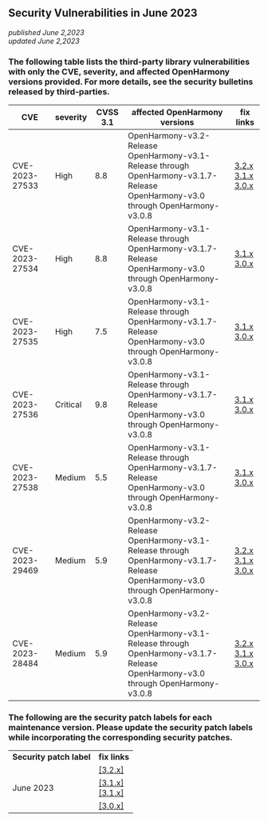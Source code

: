## Security Vulnerabilities in June 2023

_published June 2,2023_<br/>
_updated June 2,2023_

### The following table lists the third-party library vulnerabilities with only the CVE, severity, and affected OpenHarmony versions provided. For more details, see the security bulletins released by third-parties.

| CVE            | severity | CVSS 3.1 | affected OpenHarmony versions                                | fix links                                                    |
| -------------- | -------- | -------- | ------------------------------------------------------------ | ------------------------------------------------------------ |
| CVE-2023-27533 | High     | 8.8      | OpenHarmony-v3.2-Release<br />OpenHarmony-v3.1-Release through OpenHarmony-v3.1.7-Release<br/>OpenHarmony-v3.0 through OpenHarmony-v3.0.8 | [3.2.x](https://gitee.com/openharmony/third_party_curl/pulls/128)<br />[3.1.x](https://gitee.com/openharmony/third_party_curl/pulls/130)<br/>[3.0.x](https://gitee.com/openharmony/third_party_curl/pulls/131) |
| CVE-2023-27534 | High     | 8.8      | OpenHarmony-v3.1-Release through OpenHarmony-v3.1.7-Release<br/>OpenHarmony-v3.0 through OpenHarmony-v3.0.8 | [3.1.x](https://gitee.com/openharmony/third_party_curl/pulls/130)<br/>[3.0.x](https://gitee.com/openharmony/third_party_curl/pulls/131) |
| CVE-2023-27535 | High     | 7.5      | OpenHarmony-v3.1-Release through OpenHarmony-v3.1.7-Release<br/>OpenHarmony-v3.0 through OpenHarmony-v3.0.8 | [3.1.x](https://gitee.com/openharmony/third_party_curl/pulls/130)<br/>[3.0.x](https://gitee.com/openharmony/third_party_curl/pulls/131) |
| CVE-2023-27536 | Critical | 9.8      | OpenHarmony-v3.1-Release through OpenHarmony-v3.1.7-Release<br/>OpenHarmony-v3.0 through OpenHarmony-v3.0.8 | [3.1.x](https://gitee.com/openharmony/third_party_curl/pulls/130)<br/>[3.0.x](https://gitee.com/openharmony/third_party_curl/pulls/131) |
| CVE-2023-27538 | Medium   | 5.5      | OpenHarmony-v3.1-Release through OpenHarmony-v3.1.7-Release<br/>OpenHarmony-v3.0 through OpenHarmony-v3.0.8 | [3.1.x](https://gitee.com/openharmony/third_party_curl/pulls/130)<br/>[3.0.x](https://gitee.com/openharmony/third_party_curl/pulls/131) |
| CVE-2023-29469 | Medium   | 5.9      | OpenHarmony-v3.2-Release<br />OpenHarmony-v3.1-Release through OpenHarmony-v3.1.7-Release<br/>OpenHarmony-v3.0 through OpenHarmony-v3.0.8 | [3.2.x](https://gitee.com/openharmony/third_party_libxml2/pulls/44)<br />[3.1.x](https://gitee.com/openharmony/third_party_libxml2/pulls/45)<br/>[3.0.x](https://gitee.com/openharmony/third_party_libxml2/pulls/46) |
| CVE-2023-28484 | Medium   | 5.9      | OpenHarmony-v3.2-Release<br />OpenHarmony-v3.1-Release through OpenHarmony-v3.1.7-Release<br/>OpenHarmony-v3.0 through OpenHarmony-v3.0.8 | [3.2.x](https://gitee.com/openharmony/third_party_libxml2/pulls/44)<br />[3.1.x](https://gitee.com/openharmony/third_party_libxml2/pulls/45)<br/>[3.0.x](https://gitee.com/openharmony/third_party_libxml2/pulls/46) |

### The following are the security patch labels for each maintenance version. Please update the security patch labels while incorporating the corresponding security patches.

<table>
	<tr>
		<td style="font-weight: bold">Security patch label</td>
		<td style="font-weight: bold">fix links</td>
	</tr>
	<tr>
		<td rowspan="3">June 2023</td>
		<td><a href="https://gitee.com/openharmony/startup_init/pulls/2020">[3.2.x]</a></td>
	</tr>
	<tr>
		<td><a href="https://gitee.com/openharmony/startup_syspara_lite/pulls/239">[3.1.x]</a><br /><a href="https://gitee.com/openharmony/startup_init/pulls/2007">[3.1.x]</a></td>
	</tr>
	<tr>
		<td><a href="https://gitee.com/openharmony/startup_syspara_lite/pulls/238">[3.0.x]</a></td>
	</tr>
</table>